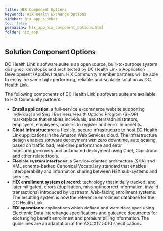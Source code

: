 ```yaml
---
title: HIX Component Options
keywords: HIX Health Exchange Options
sidebar: hix_app_sidebar
toc: false
permalink: hix_app_hix_component_options.html
folder: hix_app
---
```

## Solution Component Options
DC Health Link&#39;s software suite is an open source, built-to-purpose system designed, developed and architected by DC Health Link&#39;s Application Development (AppDev) team.  HIX Community member partners will be able to enjoy the same high-performing, reliable, and scalable solution as DC Health Link.

The following components of DC Health Link&#39;s software suite are available to HIX Community partners:

* **Enroll​ application**: a full-service e-commerce website supporting Individual and Small Business Health Options Program (SHOP) marketplace that enables individuals, assisters/administrators, employers, employees, brokers to register and enroll in benefits.
* **Cloud infrastructure**: a flexible, secure infrastructure to host DC Health Link applications in the Amazon Web Services cloud.  The infrastructure design enables software deployment with zero downtime, auto-scaling based on traffic load, real-time performance and error monitoring/recovery and automated deployment using Chef, Capistrano and other related tools.
* **Flexible system interfaces**: a Service-oriented architecture (SOA) and XML schema-backed Canonical Vocabulary standard that enables interoperability and information sharing between HBX sub-systems and services.
* **HIX enrollment system of record**: technology that initially tracked, and later mitigated, errors (duplication, missing/incorrect information, invalid transactions) introduced by upstream, Web-facing enrollment systems.  The resulting system is now the reference enrollment database for the DC Health Link.
* **EDI operations**: applications which defined and were developed using Electronic Data Interchange specifications and guidance documents for exchanging benefit enrollment and premium billing information. The guidelines are an adaptation of the ASC X12 5010 specifications.
